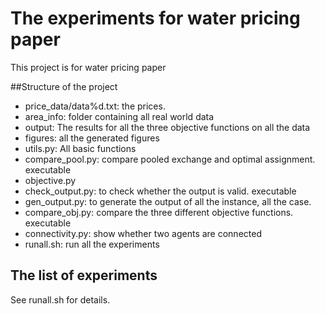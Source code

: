# The experiments for water pricing paper
This project is for water pricing paper

##Structure of the project
+ price_data/data%d.txt: the prices.
+ area_info: folder containing all real world data
+ output: The results for all the three objective functions on all the data
+ figures: all the generated figures
+ utils.py: All basic functions
+ compare_pool.py: compare pooled exchange and optimal assignment. executable
+ objective.py
+ check_output.py: to check whether the output is valid. executable
+ gen_output.py: to generate the output of all the instance, all the case.
+ compare_obj.py: compare the three different objective functions. executable
+ connectivity.py: show whether two agents are connected
+ runall.sh: run all the experiments

## The list of experiments

See runall.sh for details.